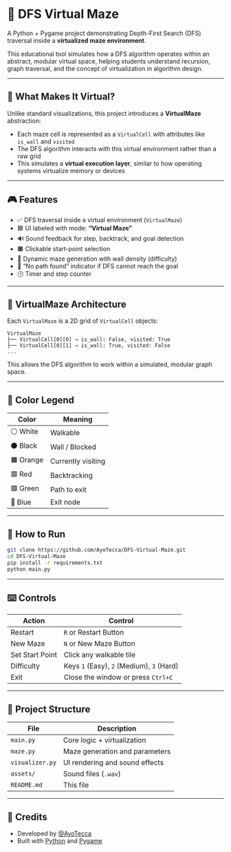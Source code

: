 # 🧠 DFS Virtual Maze

A Python + Pygame project demonstrating Depth-First Search (DFS) traversal inside a **virtualized maze environment**.

This educational tool simulates how a DFS algorithm operates within an abstract, modular virtual space, helping students understand recursion, graph traversal, and the concept of virtualization in algorithm design.

---

## 🧠 What Makes It Virtual?

Unlike standard visualizations, this project introduces a **VirtualMaze** abstraction:

- Each maze cell is represented as a `VirtualCell` with attributes like `is_wall` and `visited`
- The DFS algorithm interacts with this virtual environment rather than a raw grid
- This simulates a **virtual execution layer**, similar to how operating systems virtualize memory or devices

---

## 🎮 Features

- ✅ DFS traversal inside a virtual environment (`VirtualMaze`)
- 🟦 UI labeled with mode: **“Virtual Maze”**
- 🔊 Sound feedback for step, backtrack, and goal detection
- 🟧 Clickable start-point selection
- 🧱 Dynamic maze generation with wall density (difficulty)
- 🧠 “No path found” indicator if DFS cannot reach the goal
- 🕒 Timer and step counter

---

## 🧱 VirtualMaze Architecture

Each `VirtualMaze` is a 2D grid of `VirtualCell` objects:

```
VirtualMaze
├── VirtualCell[0][0] → is_wall: False, visited: True
├── VirtualCell[0][1] → is_wall: True, visited: False
...
```

This allows the DFS algorithm to work within a simulated, modular graph space.

---

## 🎨 Color Legend

| Color  | Meaning               |
|--------|------------------------|
| ⚪ White | Walkable              |
| ⚫ Black | Wall / Blocked        |
| 🟧 Orange | Currently visiting   |
| 🟥 Red    | Backtracking         |
| 🟩 Green  | Path to exit         |
| 🔵 Blue   | Exit node            |

---

## 🧪 How to Run

```bash
git clone https://github.com/AyoTecca/DFS-Virtual-Maze.git
cd DFS-Virtual-Maze
pip install -r requirements.txt
python main.py
```

---

## ⌨️ Controls

| Action            | Control                        |
|-------------------|--------------------------------|
| Restart           | `R` or Restart Button          |
| New Maze          | `N` or New Maze Button         |
| Set Start Point   | Click any walkable tile        |
| Difficulty        | Keys `1` (Easy), `2` (Medium), `3` (Hard) |
| Exit              | Close the window or press `Ctrl+C` |

---

## 📁 Project Structure

| File           | Description                     |
|----------------|---------------------------------|
| `main.py`       | Core logic + virtualization     |
| `maze.py`       | Maze generation and parameters  |
| `visualizer.py` | UI rendering and sound effects  |
| `assets/`       | Sound files (`.wav`)            |
| `README.md`     | This file                       |

---

## 🙌 Credits

- Developed by [@AyoTecca](https://github.com/AyoTecca)
- Built with [Python](https://www.python.org/) and [Pygame](https://www.pygame.org/)